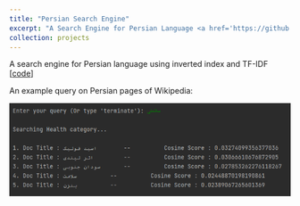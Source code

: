 ```yaml
---
title: "Persian Search Engine"
excerpt: "A Search Engine for Persian Language <a href='https://github.com/matinaghaei/Persian-Search-Engine'>[code]</a><br/><br/><img src='/images/query.png'>"
collection: projects
---
```


A search engine for Persian language using inverted index and TF-IDF [[code](https://github.com/matinaghaei/Persian-Search-Engine)]

An example query on Persian pages of Wikipedia:

![](/images/query.png)
